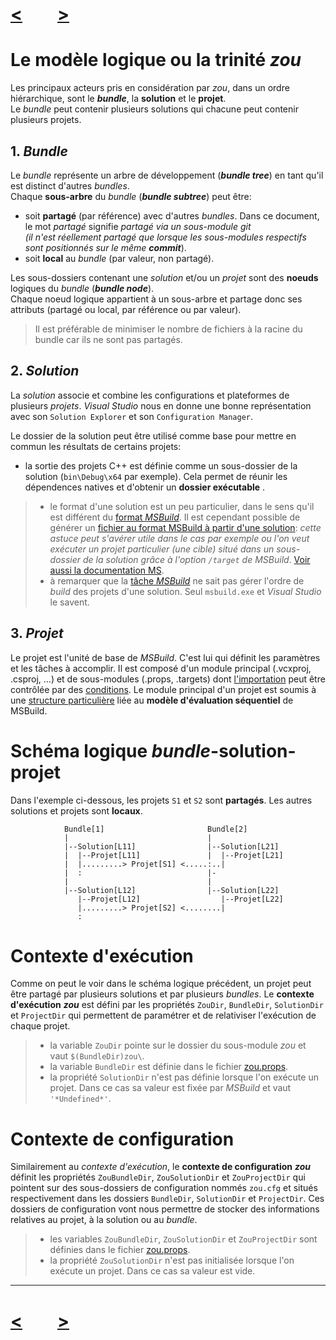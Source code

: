 # [<](introduction)&emsp;&emsp;[>](property-sheets)

# Le modèle logique ou la trinité *zou*

Les principaux acteurs pris en considération par *zou*, dans un ordre hiérarchique, sont le ***bundle***, la **solution** et le **projet**.  
Le *bundle* peut contenir plusieurs solutions qui chacune peut contenir plusieurs projets.

## 1. ***Bundle***
Le *bundle* représente un arbre de développement (***bundle tree***) en tant qu'il est distinct d'autres *bundles*.  
Chaque **sous-arbre** du *bundle* (***bundle subtree***) peut être:

- soit **partagé** (par référence) avec d'autres *bundles*. Dans ce document, le mot *partagé* signifie *partagé via un sous-module git*  
*(il n'est réellement partagé que lorsque les sous-modules respectifs sont positionnés sur le même **commit***).
- soit **local** au *bundle* (par valeur, non partagé).

Les sous-dossiers contenant une *solution* et/ou un *projet* sont des **noeuds** logiques du *bundle* (***bundle node***).  
Chaque noeud logique appartient à un sous-arbre et partage donc ses attributs (partagé ou local, par référence ou par valeur).

> Il est préférable de minimiser le nombre de fichiers à la racine du bundle car ils ne sont pas partagés.

## 2. *Solution*
La *solution* associe et combine les configurations et plateformes de plusieurs *projets*. *Visual Studio* nous en donne une bonne représentation avec son `Solution Explorer` et son `Configuration Manager`.

Le dossier de la solution peut être utilisé comme base pour mettre en commun les résultats de certains projets:

- la sortie des projets C++ est définie comme un sous-dossier de la solution (`bin\Debug\x64` par exemple). Cela permet de réunir les dépendences natives et d'obtenir un **dossier exécutable** .

> - le format d'une solution est un peu particulier, dans le sens qu'il est différent du [format *MSBuild*](https://msdn.microsoft.com/en-us/library/5dy88c2e.aspx). Il est cependant possible de générer un [fichier au format MSBuild à partir d'une solution](http://www.codeproject.com/Tips/177770/Creating-MSBuild-projects-from-sln-files): *cette astuce peut s'avérer utile dans le cas par exemple ou l'on veut exécuter un projet particulier (une cible) situé dans un sous-dossier de la solution grâce à l'option `/target` de MSBuild*.  [Voir aussi la documentation MS](https://learn.microsoft.com/en-us/visualstudio/msbuild/how-to-build-specific-targets-in-solutions-by-using-msbuild-exe?view=vs-2022#troubleshooting).
> - à remarquer que la [tâche *MSBuild*](https://msdn.microsoft.com/en-us/library/z7f65y0d.aspx) ne sait pas gérer l'ordre de *build* des projets d'une solution. Seul `msbuild.exe` et *Visual Studio* le savent.

## 3. *Projet*
Le projet est l'unité de base de *MSBuild*. C'est lui qui définit les paramètres et les tâches à accomplir. Il est composé d'un module principal (.vcxproj, .csproj, ...) et de sous-modules (.props, .targets) dont [l'importation](https://msdn.microsoft.com/en-us/library/92x05xfs.aspx) peut être contrôlée par des [conditions](https://msdn.microsoft.com/en-us/library/7szfhaft.aspx). Le module principal d'un projet est soumis à une [structure particulière](https://blogs.msdn.microsoft.com/visualstudio/2010/05/14/a-guide-to-vcxproj-and-props-file-structure/) liée au **modèle d'évaluation séquentiel** de MSBuild.

# Schéma logique *bundle*-solution-projet
Dans l'exemple ci-dessous, les projets `S1` et `S2` sont **partagés**. Les autres solutions et projets sont **locaux**.

				Bundle[1]                       Bundle[2]
				|                               |
				|--Solution[L11]                |--Solution[L21]
				|  |--Projet[L11]               |  |--Projet[L21]
				|  |.........> Projet[S1] <.....:..|
				|  :                            |-
				|                               |
				|--Solution[L12]                |--Solution[L22]
				   |--Projet[L12]                  |--Projet[L22]
				   |.........> Projet[S2] <........|
				   :

# Contexte d'exécution
Comme on peut le voir dans le schéma logique précédent, un projet peut être partagé par plusieurs solutions et par plusieurs *bundles*. Le **contexte d'exécution** ***zou*** est défini par les propriétés `ZouDir`, `BundleDir`, `SolutionDir` et `ProjectDir` qui permettent de paramétrer et de relativiser l'exécution de chaque projet.

> - la variable `ZouDir` pointe sur le dossier du sous-module *zou* et vaut `$(BundleDir)zou\`.
> - la variable `BundleDir` est définie dans le fichier [zou.props](../zou.props).
> - la propriété `SolutionDir` n'est pas définie lorsque l'on exécute un projet. Dans ce cas sa valeur est fixée par *MSBuild* et vaut `'*Undefined*'`.

# Contexte de configuration
Similairement au *contexte d'exécution*, le **contexte de configuration** ***zou*** définit les propriétés `ZouBundleDir`, `ZouSolutionDir` et `ZouProjectDir` qui pointent sur des sous-dossiers de configuration nommés `zou.cfg` et situés respectivement dans les dossiers `BundleDir`, `SolutionDir` et `ProjectDir`. Ces dossiers de configuration vont nous permettre de stocker des informations relatives au projet, à la solution ou au *bundle*.

> - les variables `ZouBundleDir`, `ZouSolutionDir` et `ZouProjectDir` sont définies dans le fichier [zou.props](../zou.props).
> - la propriété `ZouSolutionDir` n'est pas initialisée lorsque l'on exécute un projet. Dans ce cas sa valeur est vide.

---
# [<](introduction)&emsp;&emsp;[>](property-sheets)
